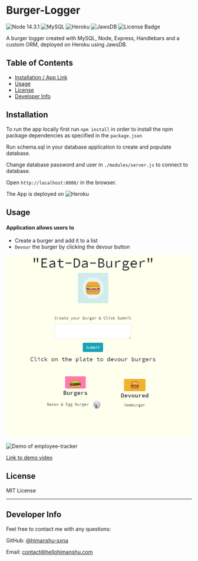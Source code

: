 # Burger-Logger

![Node 14.3.1](https://img.shields.io/badge/node-14.3.1-red)
![MySQL](https://img.shields.io/badge/db-MySQL-red)
![Heroku](https://img.shields.io/badge/deploy-Heroku-orange)
![JawsDB](https://img.shields.io/badge/deploy-JawsDB-orange)
![License Badge](https://img.shields.io/badge/license-MIT-green)

 A burger logger created with MySQL, Node, Express, Handlebars and a custom ORM, deployed on Heroku using JawsDB.

## Table of Contents

  - [Installation / App Link](#installation)
  - [Usage](#usage)
  - [License](#license)
  - [Developer Info](#developer-info)

## <a name="installation"></a>Installation

To run the app locally first run `npm install` in order to install the npm package dependencies as specified in the `package.json`

Run schema.sql in your database application to create and populate database.

Change database password and user in `./modules/server.js` to connect to database.

Open `http://localhost:8080/` in the browser.

The App is deployed on ![Heroku](https://intense-atoll-91338.herokuapp.com/)

## <a name="usage"></a>Usage

#### Application allows users to  

- Create a burger and add it to a list
- `Devour` the burger by clicking the devour button

![App Home](/demo/img/app.png)

![Demo of employee-tracker](demo/demo.gif)

[Link to demo video](https://drive.google.com/file/d/1Y1KM0yO0e4rgn5QZs74I6y2miXsax3Pc/view)

## <a name="license"></a>License

MIT License

---

## <a name="developer-info"></a>Developer Info

Feel free to contact me with any questions:

GitHub: [@himanshu-sxna](https://github.com/himanshu-sxna)

Email: contact@hellohimanshu.com 
